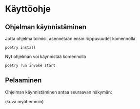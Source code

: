 # Käyttöohje

## Ohjelman käynnistäminen

Jotta ohjelma toimisi, asennetaan ensin riippuvuudet komennolla

`poetry install`

Nyt ohjelman voi käynnistää komennolla

`poetry run invoke start`


## Pelaaminen

Ohjelman käynnistäminen antaa seuraavan näkymän:

(kuva myöhemmin)
